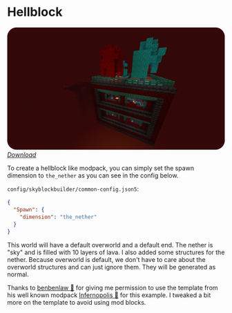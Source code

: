 # Hellblock

![Starting template](../../assets/examples/hellblock/start_template.png)
_[Download](https://github.com/MelanX/SkyblockBuilder/raw/gh-pages/assets/examples/downloads/1.18.x/hellblock.zip)_

To create a hellblock like modpack, you can simply set the spawn dimension to `the_nether` as you can see in
the config below.

`config/skyblockbuilder/common-config.json5`:
```json
{
  "Spawn": {
    "dimension": "the_nether"
  }
}
```

This world will have a default overworld and a default end. The nether is "sky" and is filled with 10 layers of lava.
I also added some structures for the nether. Because overworld is default, we don't have to care about the overworld
structures and can just ignore them. They will be generated as normal.

Thanks to [benbenlaw 🔗](https://www.curseforge.com/members/benbenlaw/projects) for giving me permission to use the 
template from his well known modpack [Infernopolis 🔗](https://www.curseforge.com/minecraft/modpacks/infernopolis) for 
this example. I tweaked a bit more on the template to avoid using mod blocks.